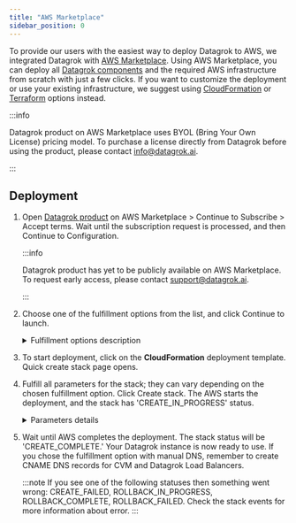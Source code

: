 ```yaml
---
title: "AWS Marketplace"
sidebar_position: 0
---
```


To provide our users with the easiest way to deploy Datagrok to AWS, we integrated Datagrok with [AWS Marketplace](https://aws.amazon.com/marketplace). Using AWS Marketplace, you can deploy all [Datagrok components](../../develop/under-the-hood/infrastructure.md) and the required AWS infrastructure from scratch with just a few clicks. If you want to customize the deployment or use your existing infrastructure, we suggest using [CloudFormation](deploy-amazon-cloudformation.md) or [Terraform](deploy-amazon-terraform.md) options instead.

<!-- markdownlint-disable no-bare-urls -->
:::info

Datagrok product on AWS Marketplace uses BYOL (Bring Your Own License) pricing model. To purchase a license directly from Datagrok before using the product, please contact info@datagrok.ai.

:::
<!-- markdownlint-enable no-bare-urls -->

## Deployment

1. Open [Datagrok product](https://aws.amazon.com/marketplace/pp/prodview-uqum2jw2yvp52) on AWS Marketplace > Continue to Subscribe > Accept terms. Wait until the subscription request is processed, and then Continue to Configuration.

   <!-- markdownlint-disable no-bare-urls -->
   :::info

   Datagrok product has yet to be publicly available on AWS Marketplace. To request early access, please contact support@datagrok.ai.

   :::
   <!-- markdownlint-enable no-bare-urls -->

2. Choose one of the fulfillment options from the list, and click Continue to launch.

   <details>
   <summary>Fulfillment options description</summary>

    * **ECS [Fargate](https://aws.amazon.com/fargate/) with manual DNS**. Requires to add SSL certificate to ACM and create DNS records manually. It creates all other infrastructure resources. 
    * **ECS [Fargate](https://aws.amazon.com/fargate/) with [Route53](https://aws.amazon.com/route53/) DNS**. Creates all infrastructure from scratch, including SSL certificates and DNS records

   </details>

3. To start deployment, click on the **CloudFormation** deployment template. Quick create stack page opens.

4. Fulfill all parameters for the stack; they can vary depending on the chosen fulfillment option. Click Create stack. The AWS starts the deployment, and the stack has 'CREATE_IN_PROGRESS' status. 

   <details>
   <summary>Parameters details</summary>

   * **Stack name.** It must be shorter than ten symbols to meet AWS naming requirements.

   </details>

5. Wait until AWS completes the deployment. The stack status will be 'CREATE_COMPLETE.' Your Datagrok instance is now ready to use. If you chose the fulfillment option with manual DNS, remember to create CNAME DNS records for CVM and Datagrok Load Balancers.

   :::note
   If you see one of the following statuses then something went wrong: CREATE_FAILED, ROLLBACK_IN_PROGRESS, ROLLBACK_COMPLETE, ROLLBACK_FAILED. Check the stack events for more information about error.
   :::

<!-- GIF with installation --->
